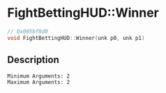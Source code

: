 # FightBettingHUD::Winner
```c
// 0x005bf8d0
void FightBettingHUD::Winner(unk p0, unk p1)
```
## Description
```
Minimum Arguments: 2
Maximum Arguments: 2
```
